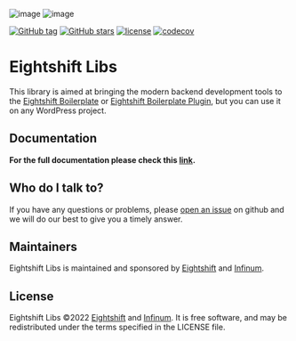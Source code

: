 ![image](https://user-images.githubusercontent.com/77000136/146528930-21c00f0d-a2c7-42a4-8f6d-cfab382433e9.png#gh-light-mode-only)
![image](https://user-images.githubusercontent.com/77000136/146528957-20e3ed0c-e95e-4883-91da-1bbb1f809979.png#gh-dark-mode-only)

[![GitHub tag](https://img.shields.io/github/tag/infinum/eightshift-libs.svg?style=for-the-badge)](https://github.com/infinum/eightshift-libs)
[![GitHub stars](https://img.shields.io/github/stars/infinum/eightshift-libs.svg?style=for-the-badge&label=Stars)](https://github.com/infinum/eightshift-libs)
[![license](https://img.shields.io/github/license/infinum/eightshift-libs.svg?style=for-the-badge)](https://github.com/infinum/eightshift-libs)
[![codecov](https://img.shields.io/codecov/c/gh/infinum/eightshift-libs/develop?label=Codecov&style=for-the-badge&token=d4wKeqf1r0)](https://codecov.io/gh/infinum/eightshift-libs)

# Eightshift Libs

This library is aimed at bringing the modern backend development tools to the [Eightshift Boilerplate](https://github.com/infinum/eightshift-boilerplate) or [Eightshift Boilerplate Plugin](https://github.com/infinum/eightshift-boilerplate-plugin), but you can use it on any WordPress project.

## Documentation
**For the full documentation please check this [link](https://infinum.github.io/eightshift-docs).**

## Who do I talk to?

If you have any questions or problems, please [open an issue](https://github.com/infinum/eightshift-libs/issues) on github and we will do our best to give you a timely answer.

## Maintainers
Eightshift Libs is maintained and sponsored by
[Eightshift](https://eightshift.com) and [Infinum](https://infinum.com).

## License
Eightshift Libs &copy;2022 [Eightshift](https://eightshift.com) and [Infinum](https://infinum.com). It is free software, and may be redistributed under the terms specified in the LICENSE file.
